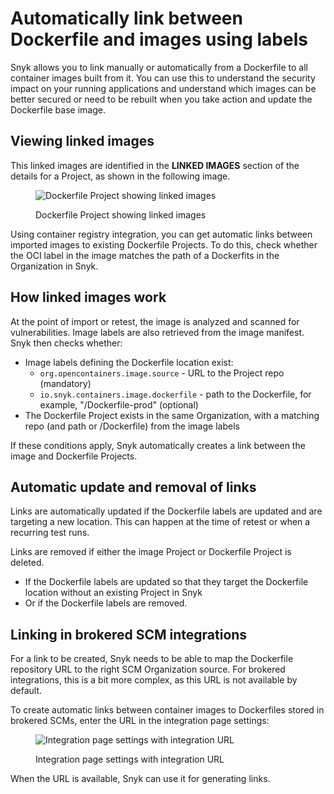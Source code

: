 # Automatically link between Dockerfile and images using labels

Snyk allows you to link manually or automatically from a Dockerfile to all container images built from it. You can use this to understand the security impact on your running applications and understand which images can be better secured or need to be rebuilt when you take action and update the Dockerfile base image.

## Viewing linked images

This linked images are identified in the **LINKED IMAGES** section of the details for a Project, as shown in the following image.

<figure><img src="../../.gitbook/assets/mceclip3.png" alt="Dockerfile Project showing linked images"><figcaption><p>Dockerfile Project showing linked images</p></figcaption></figure>

Using container registry integration, you can get automatic links between imported images to existing Dockerfile Projects. To do this, check whether the OCI label in the image matches the path of a Dockerfits in the Organization in Snyk.

## How linked images work

At the point of import or retest, the image is analyzed and scanned for vulnerabilities. Image labels are also retrieved from the image manifest. Snyk then checks whether:

* Image labels defining the Dockerfile location exist:
  * `org.opencontainers.image.source` - URL to the Project repo (mandatory)
  * `io.snyk.containers.image.dockerfile` - path to the Dockerfile, for example,  "/Dockerfile-prod" (optional)
* The Dockerfile Project exists in the same Organization, with a matching repo (and path or /Dockerfile) from the image labels

If these conditions apply, Snyk automatically creates a link between the image and Dockerfile Projects.

## Automatic update and removal of links

Links are automatically updated if the Dockerfile labels are updated and are targeting a new location. This can happen at the time of retest or when a recurring test runs.

Links are removed if either the image Project or Dockerfile Project is deleted.

* If the Dockerfile labels are updated so that they target the Dockerfile location without an existing Project in Snyk
* Or if the Dockerfile labels are removed.

## Linking in brokered SCM integrations

For a link to be created, Snyk needs to be able to map the Dockerfile repository URL to the right SCM Organization source. For brokered integrations, this is a bit more complex, as this URL is not available by default.

To create automatic links between container images to Dockerfiles stored in brokered SCMs, enter the URL in the integration page settings:

<figure><img src="../../.gitbook/assets/mceclip0-4-.png" alt="Integration page settings with integration URL"><figcaption><p>Integration page settings with integration URL</p></figcaption></figure>

When the URL is available, Snyk can use it for generating links.
